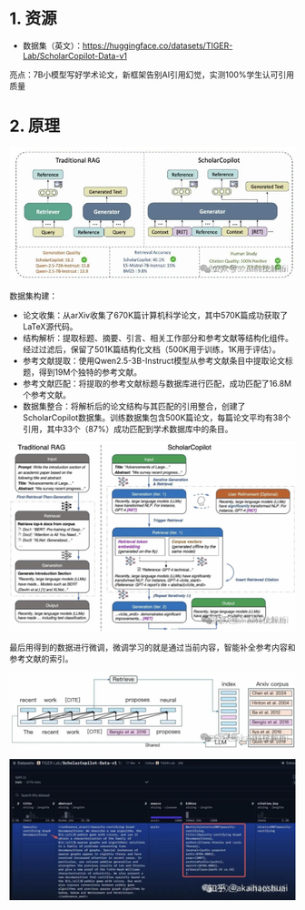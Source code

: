 # 1. 资源
- 数据集（英文）：https://huggingface.co/datasets/TIGER-Lab/ScholarCopilot-Data-v1

亮点：7B小模型写好学术论文，新框架告别AI引用幻觉，实测100%学生认可引用质量

# 2. 原理

![](.17_ScholarCopilot_images/架构.png)

数据集构建：
- 论文收集：从arXiv收集了670K篇计算机科学论文，其中570K篇成功获取了LaTeX源代码。
- 结构解析：提取标题、摘要、引言、相关工作部分和参考文献等结构化组件。经过过滤后，保留了501K篇结构化文档（500K用于训练，1K用于评估）。
- 参考文献提取：使用Qwen2.5-3B-Instruct模型从参考文献条目中提取论文标题，得到19M个独特的参考文献。
- 参考文献匹配：将提取的参考文献标题与数据库进行匹配，成功匹配了16.8M个参考文献。
- 数据集整合：将解析后的论文结构与其匹配的引用整合，创建了ScholarCopilot数据集。训练数据集包含500K篇论文，每篇论文平均有38个引用，其中33个（87%）成功匹配到学术数据库中的条目。

![](.17_ScholarCopilot_images/流程.png)

最后用得到的数据进行微调，微调学习的就是通过当前内容，智能补全参考内容和参考文献的索引。

![](.17_ScholarCopilot_images/训练.png)

![](.17_ScholarCopilot_images/数据.png)

